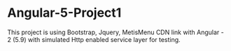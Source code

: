 # Angular-5-Project1

This project is using Bootstrap, Jquery, MetisMenu CDN link with Angular - 2 (5.9) with simulated Http enabled service layer for testing.  
